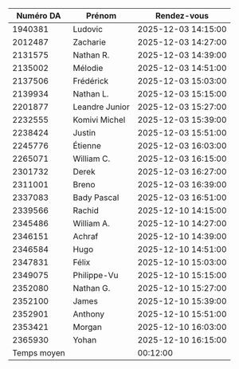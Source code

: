 Numéro DA|Prénom|Rendez-vous
--|--|--
1940381|Ludovic|2025-12-03 14:15:00
2012487|Zacharie|2025-12-03 14:27:00
2131575|Nathan R.|2025-12-03 14:39:00
2135002|Mélodie|2025-12-03 14:51:00
2137506|Frédérick|2025-12-03 15:03:00
2139934|Nathan L.|2025-12-03 15:15:00
2201877|Leandre Junior|2025-12-03 15:27:00
2232555|Komivi Michel|2025-12-03 15:39:00
2238424|Justin|2025-12-03 15:51:00
2245776|Étienne|2025-12-03 16:03:00
2265071|William C.|2025-12-03 16:15:00
2301732|Derek|2025-12-03 16:27:00
2311001|Breno|2025-12-03 16:39:00
2337083|Bady Pascal|2025-12-03 16:51:00
2339566|Rachid|2025-12-10 14:15:00
2345486|William A.|2025-12-10 14:27:00
2346151|Achraf|2025-12-10 14:39:00
2346584|Hugo|2025-12-10 14:51:00
2347831|Félix|2025-12-10 15:03:00
2349075|Philippe-Vu|2025-12-10 15:15:00
2352080|Nathan G.|2025-12-10 15:27:00
2352100|James|2025-12-10 15:39:00
2352901|Anthony|2025-12-10 15:51:00
2353421|Morgan|2025-12-10 16:03:00
2365930|Yohan|2025-12-10 16:15:00
Temps moyen||00:12:00
